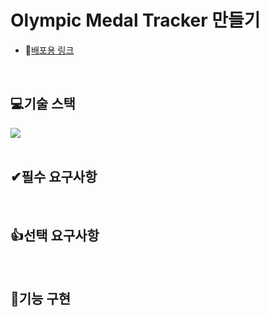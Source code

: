 # Olympic Medal Tracker 만들기

- 🔭[배포용 링크](https://olympic-medal-tracker-git-main-caras-projects-c508497a.vercel.app/)
<br>

## 💻기술 스택
<div style="display:flex; justify-contents: center;">
  <img src="https://img.shields.io/badge/React-61DAFB?style=flat-square&logo=React&logoColor=black"/>
</div>
<br>

## ✔필수 요구사항
<br>

## 👍선택 요구사항
<br>

## 🎥기능 구현
